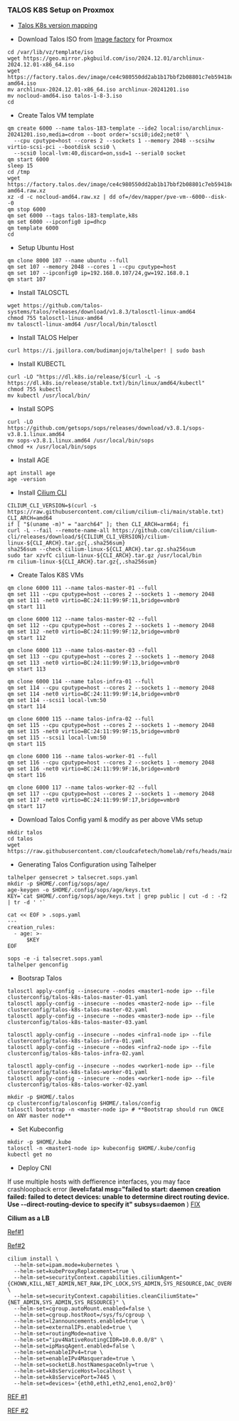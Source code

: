 ### TALOS K8S Setup on Proxmox

- [Talos K8s version mapping](https://www.talos.dev/v1.8/introduction/support-matrix/)

- Download Talos ISO from [Image factory](https://www.talos.dev/latest/talos-guides/install/boot-assets/#image-factory) for Proxmox

```
cd /var/lib/vz/template/iso
wget https://geo.mirror.pkgbuild.com/iso/2024.12.01/archlinux-2024.12.01-x86_64.iso
wget https://factory.talos.dev/image/ce4c980550dd2ab1b17bbf2b08801c7eb59418eafe8f279833297925d67c7515/v1.8.3/nocloud-amd64.iso
mv archlinux-2024.12.01-x86_64.iso archlinux-20241201.iso
mv nocloud-amd64.iso talos-1-8-3.iso
cd
```

- Create Talos VM template 

```
qm create 6000 --name talos-183-template --ide2 local:iso/archlinux-20241201.iso,media=cdrom --boot order='scsi0;ide2;net0' \
  --cpu cputype=host --cores 2 --sockets 1 --memory 2048 --scsihw virtio-scsi-pci --bootdisk scsi0 \
  --scsi0 local-lvm:40,discard=on,ssd=1 --serial0 socket
qm start 6000
sleep 15
cd /tmp
wget https://factory.talos.dev/image/ce4c980550dd2ab1b17bbf2b08801c7eb59418eafe8f279833297925d67c7515/v1.8.3/nocloud-amd64.raw.xz
xz -d -c nocloud-amd64.raw.xz | dd of=/dev/mapper/pve-vm--6000--disk--0
qm stop 6000
qm set 6000 --tags talos-183-template,k8s
qm set 6000 --ipconfig0 ip=dhcp
qm template 6000
cd
```

- Setup Ubuntu Host

```
qm clone 8000 107 --name ubuntu --full
qm set 107 --memory 2048 --cores 1 --cpu cputype=host
qm set 107 --ipconfig0 ip=192.168.0.107/24,gw=192.168.0.1
qm start 107
```

- Install TALOSCTL

```
wget https://github.com/talos-systems/talos/releases/download/v1.8.3/talosctl-linux-amd64
chmod 755 talosctl-linux-amd64
mv talosctl-linux-amd64 /usr/local/bin/talosctl 
```

- Install TALOS Helper

```
curl https://i.jpillora.com/budimanjojo/talhelper! | sudo bash
```

- Install KUBECTL

```
curl -LO "https://dl.k8s.io/release/$(curl -L -s https://dl.k8s.io/release/stable.txt)/bin/linux/amd64/kubectl"
chmod 755 kubectl
mv kubectl /usr/local/bin/
```

- Install SOPS

```
curl -LO https://github.com/getsops/sops/releases/download/v3.8.1/sops-v3.8.1.linux.amd64
mv sops-v3.8.1.linux.amd64 /usr/local/bin/sops
chmod +x /usr/local/bin/sops
```

- Install AGE

```
apt install age
age -version
```

- Install [Cilium CLI](https://docs.cilium.io/en/stable/gettingstarted/k8s-install-default/#install-the-cilium-cli)

```
CILIUM_CLI_VERSION=$(curl -s https://raw.githubusercontent.com/cilium/cilium-cli/main/stable.txt)
CLI_ARCH=amd64
if [ "$(uname -m)" = "aarch64" ]; then CLI_ARCH=arm64; fi
curl -L --fail --remote-name-all https://github.com/cilium/cilium-cli/releases/download/${CILIUM_CLI_VERSION}/cilium-linux-${CLI_ARCH}.tar.gz{,.sha256sum}
sha256sum --check cilium-linux-${CLI_ARCH}.tar.gz.sha256sum
sudo tar xzvfC cilium-linux-${CLI_ARCH}.tar.gz /usr/local/bin
rm cilium-linux-${CLI_ARCH}.tar.gz{,.sha256sum}
```

- Create Talos K8S VMs

```
qm clone 6000 111 --name talos-master-01 --full
qm set 111 --cpu cputype=host --cores 2 --sockets 1 --memory 2048
qm set 111 -net0 virtio=BC:24:11:99:9F:11,bridge=vmbr0
qm start 111

qm clone 6000 112 --name talos-master-02 --full
qm set 112 --cpu cputype=host --cores 2 --sockets 1 --memory 2048
qm set 112 -net0 virtio=BC:24:11:99:9F:12,bridge=vmbr0
qm start 112

qm clone 6000 113 --name talos-master-03 --full
qm set 113 --cpu cputype=host --cores 2 --sockets 1 --memory 2048
qm set 113 -net0 virtio=BC:24:11:99:9F:13,bridge=vmbr0
qm start 113

qm clone 6000 114 --name talos-infra-01 --full
qm set 114 --cpu cputype=host --cores 2 --sockets 1 --memory 2048
qm set 114 -net0 virtio=BC:24:11:99:9F:14,bridge=vmbr0
qm set 114 --scsi1 local-lvm:50
qm start 114

qm clone 6000 115 --name talos-infra-02 --full
qm set 115 --cpu cputype=host --cores 2 --sockets 1 --memory 2048
qm set 115 -net0 virtio=BC:24:11:99:9F:15,bridge=vmbr0
qm set 115 --scsi1 local-lvm:50
qm start 115

qm clone 6000 116 --name talos-worker-01 --full
qm set 116 --cpu cputype=host --cores 2 --sockets 1 --memory 2048
qm set 116 -net0 virtio=BC:24:11:99:9F:16,bridge=vmbr0
qm start 116

qm clone 6000 117 --name talos-worker-02 --full
qm set 117 --cpu cputype=host --cores 2 --sockets 1 --memory 2048
qm set 117 -net0 virtio=BC:24:11:99:9F:17,bridge=vmbr0
qm start 117
```

- Download Talos Config yaml & modify as per above VMs setup

```
mkdir talos
cd talos
wget https://raw.githubusercontent.com/cloudcafetech/homelab/refs/heads/main/talos/talconfig.yaml
```
- Generating Talos Configuration using Talhelper

```
talhelper gensecret > talsecret.sops.yaml
mkdir -p $HOME/.config/sops/age/
age-keygen -o $HOME/.config/sops/age/keys.txt
KEY=`cat $HOME/.config/sops/age/keys.txt | grep public | cut -d : -f2 | tr -d ' '`

cat << EOF > .sops.yaml
---
creation_rules:
  - age: >-
      $KEY
EOF

sops -e -i talsecret.sops.yaml
talhelper genconfig
```

- Bootsrap Talos

```
talosctl apply-config --insecure --nodes <master1-node ip> --file clusterconfig/talos-k8s-talos-master-01.yaml
talosctl apply-config --insecure --nodes <master2-node ip> --file clusterconfig/talos-k8s-talos-master-02.yaml
talosctl apply-config --insecure --nodes <master3-node ip> --file clusterconfig/talos-k8s-talos-master-03.yaml

talosctl apply-config --insecure --nodes <infra1-node ip> --file clusterconfig/talos-k8s-talos-infra-01.yaml
talosctl apply-config --insecure --nodes <infra2-node ip> --file clusterconfig/talos-k8s-talos-infra-02.yaml

talosctl apply-config --insecure --nodes <worker1-node ip> --file clusterconfig/talos-k8s-talos-worker-01.yaml
talosctl apply-config --insecure --nodes <worker1-node ip> --file clusterconfig/talos-k8s-talos-worker-02.yaml

mkdir -p $HOME/.talos
cp clusterconfig/talosconfig $HOME/.talos/config
talosctl bootstrap -n <master-node ip> # **Bootstrap should run ONCE on ANY master node**
```

- Set Kubeconfig

```
mkdir -p $HOME/.kube
talosctl -n <master1-node ip> kubeconfig $HOME/.kube/config
kubectl get no
```

- Deploy CNI

If use multiple hosts with deffierence interfaces, you may face crashloopback error (**level=fatal msg="failed to start: daemon creation failed: failed to detect devices: unable to determine direct routing device. Use --direct-routing-device to specify it" subsys=daemon** ) [FIX](https://github.com/cilium/cilium/issues/33527#issuecomment-2203382474)

**Cilium as a LB** 

[Ref#1](https://blog.mei-home.net/posts/k8s-migration-2-cilium-lb/) 

[Ref#2](https://blog.stonegarden.dev/articles/2023/12/migrating-from-metallb-to-cilium/)

```
cilium install \
  --helm-set=ipam.mode=kubernetes \
  --helm-set=kubeProxyReplacement=true \
  --helm-set=securityContext.capabilities.ciliumAgent="{CHOWN,KILL,NET_ADMIN,NET_RAW,IPC_LOCK,SYS_ADMIN,SYS_RESOURCE,DAC_OVERRIDE,FOWNER,SETGID,SETUID}" \
  --helm-set=securityContext.capabilities.cleanCiliumState="{NET_ADMIN,SYS_ADMIN,SYS_RESOURCE}" \
  --helm-set=cgroup.autoMount.enabled=false \
  --helm-set=cgroup.hostRoot=/sys/fs/cgroup \
  --helm-set=l2announcements.enabled=true \
  --helm-set=externalIPs.enabled=true \
  --helm-set=routingMode=native \
  --helm-set="ipv4NativeRoutingCIDR=10.0.0.0/8" \
  --helm-set=ipMasqAgent.enabled=false \
  --helm-set=enableIPv4=true \
  --helm-set=enableIPv4Masquerade=true \
  --helm-set=socketLB.hostNamespaceOnly=true \
  --helm-set=k8sServiceHost=localhost \
  --helm-set=k8sServicePort=7445 \
  --helm-set=devices='{eth0,eth1,eth2,eno1,eno2,br0}'
```

[REF #1](https://www.talos.dev/v1.8/talos-guides/install/virtualized-platforms/proxmox/)

[REF #2](https://surajremanan.com/posts/automating-talos-installation-on-proxmox-with-packer-and-terraform/)

